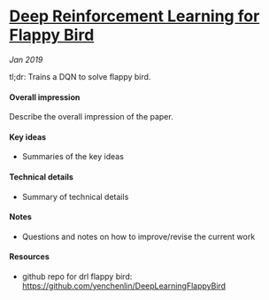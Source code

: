 # [Deep Reinforcement Learning for Flappy Bird](http://cs229.stanford.edu/proj2015/362_report.pdf)


_Jan 2019_

tl;dr: Trains a DQN to solve flappy bird.

#### Overall impression
Describe the overall impression of the paper. 

#### Key ideas
- Summaries of the key ideas

#### Technical details
- Summary of technical details

#### Notes
- Questions and notes on how to improve/revise the current work  

#### Resources

- github repo for drl flappy bird: https://github.com/yenchenlin/DeepLearningFlappyBird

